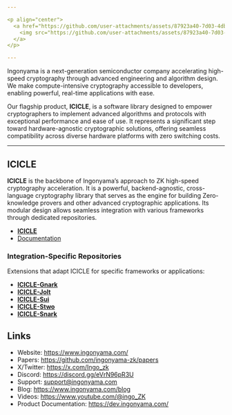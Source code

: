 ```yaml
---

<p align="center">
  <a href="https://github.com/user-attachments/assets/87923a40-7d03-4db5-b6cf-e6cc80981f7f">
    <img src="https://github.com/user-attachments/assets/87923a40-7d03-4db5-b6cf-e6cc80981f7f" alt="Ingonyama Image" width="800"/>
  </a>
</p>

---
```


Ingonyama is a next-generation semiconductor company accelerating high-speed cryptography through advanced engineering and algorithm design. We make compute-intensive cryptography accessible to developers, enabling powerful, real-time applications with ease.

Our flagship product, **ICICLE**, is a software library designed to empower cryptographers to implement advanced algorithms and protocols with exceptional performance and ease of use. It represents a significant step toward hardware-agnostic cryptographic solutions, offering seamless compatibility across diverse hardware platforms with zero switching costs.

---

## ICICLE  
**ICICLE** is the backbone of Ingonyama’s approach to ZK high-speed cryptography acceleration. It is a powerful, backend-agnostic, cross-language cryptography library that serves as the engine for building Zero-knowledge provers and other advanced cryptographic applications. Its modular design allows seamless integration with various frameworks through dedicated repositories.

- [**ICICLE**](https://github.com/ingonyama-zk/icicle)
- [Documentation](https://dev.ingonyama.com/icicle/overview)

### Integration-Specific Repositories  
Extensions that adapt ICICLE for specific frameworks or applications:  

- [**ICICLE-Gnark**](https://github.com/ingonyama-zk/icicle-gnark)
- [**ICICLE-Jolt**](https://github.com/ingonyama-zk/icicle-jolt) 
- [**ICICLE-Sui**](https://github.com/ingonyama-zk/icicle-sui)
- [**ICICLE-Stwo**](https://github.com/ingonyama-zk/icicle-stwo)
- [**ICICLE-Snark**](https://github.com/ingonyama-zk/icicle-snark)


## Links
- Website: https://www.ingonyama.com/
- Papers: https://github.com/ingonyama-zk/papers
- X/Twitter: https://x.com/Ingo_zk
- Discord: https://discord.gg/eVrN96pR3U
- Support: support@ingonyama.com
- Blog: https://www.ingonyama.com/blog
- Videos: https://www.youtube.com/@ingo_ZK
- Product Documentation: https://dev.ingonyama.com/








